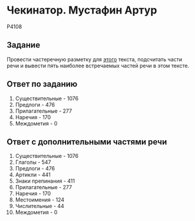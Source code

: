 # Чекинатор. Мустафин Артур  
P4108
## Задание
Провести частеречную разметку для [этого](https://gist.githubusercontent.com/nzhukov/b66c831ea88b4e5c4a044c952fb3e1ae/raw/7935e52297e2e85933e41d1fd16ed529f1e689f5/A%2520Brief%2520History%2520of%2520the%2520Web.txt) текста, подсчитать части речи и вывести пять наиболее встречаемых частей речи в этом тексте.
## Ответ по заданию
1. Существительные - 1076
2. Предлоги - 476
3. Прилагательные - 277
4. Наречия - 170
5. Междометия - 0
## Ответ с дополнительными частями речи
1. Существительные - 1076
2. Глаголы - 547
3. Предлоги - 476
4. Артикли - 441  
5. Знаки препинания - 411
6. Прилагательные - 277
7. Наречия - 170
8. Местоимения - 124
9. Числительные - 44
10. Междометия - 0
